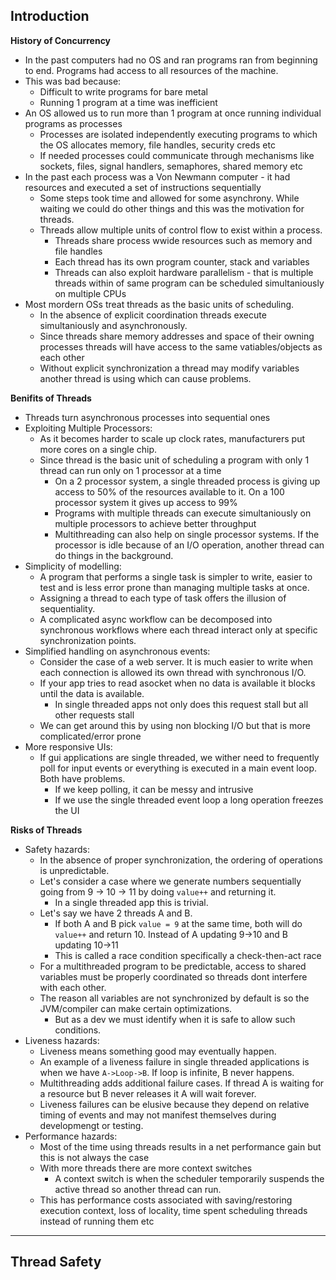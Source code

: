 
## Introduction

**History of Concurrency**

- In the past computers had no OS and ran programs ran from beginning to end. Programs had access to all resources of the machine.
- This was bad because:
    - Difficult to write programs for bare metal
    - Running 1 program at a time was inefficient
- An OS allowed us to run more than 1 program at once running individual programs as processes
    - Processes are isolated independently executing programs to which the OS allocates memory, file handles, security creds etc
    - If needed processes could communicate through mechanisms like sockets, files, signal handlers, semaphores, shared memory etc
- In the past each process was a Von Newmann computer - it had resources and executed a set of instructions sequentially
    - Some steps took time and allowed for some asynchrony. While waiting we could do other things and this was the motivation for threads.
    - Threads allow multiple units of control flow to exist within a process.
        - Threads share process wwide resources such as memory and file handles
        - Each thread has its own program counter, stack and variables
        - Threads can also exploit hardware parallelism - that is multiple threads within of same program can be scheduled simultaniously on multiple CPUs
- Most mordern OSs treat threads as the basic units of scheduling.
    - In the absence of explicit coordination threads execute simultaniously and asynchronously.
    - Since threads share memory addresses and space of their owning processes threads will have access to the same vatiables/objects as each other
    - Without explicit synchronization a thread may modify variables another thread is using which can cause problems.

**Benifits of Threads**

- Threads turn asynchronous processes into sequential ones
- Exploiting Multiple Processors:
    - As it becomes harder to scale up clock rates, manufacturers put more cores on a single chip.
    - Since thread is the basic unit of scheduling a program with only 1 thread can run only on 1 processor at a time
        - On a 2 processor system, a single threaded process is giving up access to 50% of the resources available to it. On a 100 processor system it gives up access to 99%
        - Programs with multiple threads can execute simultaniously on multiple processors to achieve better throughput
        - Multithreading can also help on single processor systems. If the processor is idle because of an I/O operation, another thread can do things in the background.
- Simplicity of modelling:
    - A program that performs a single task is simpler to write, easier to test and is less error prone than managing multiple tasks at once.
    - Assigning a thread to each type of task offers the illusion of sequentiality. 
    - A complicated async workflow can be decomposed into synchronous workflows where each thread interact only at specific synchronization points.
- Simplified handling on asynchronous events:
    - Consider the case of a web server. It is much easier to write when each connection is allowed its own thread with synchronous I/O.
    - If your app tries to read asocket when no data is available it blocks until the data is available.
        - In single threaded apps not only does this request stall but all other requests stall
    - We can get around this by using non blocking I/O but that is more complicated/error prone
- More responsive UIs:
    - If gui applications are single threaded, we wither need to frequently poll for input events or everything is executed in a main event loop. Both have problems.
        - If we keep polling, it can be messy and intrusive
        - If we use the single threaded event loop a long operation freezes the UI


**Risks of Threads**

- Safety hazards:
    - In the absence of proper synchronization, the ordering of operations is unpredictable.
    - Let's consider a case where we generate numbers sequentially going from 9 -> 10 -> 11 by doing `value++` and returning it.
        - In a single threaded app this is trivial.
    - Let's say we have 2 threads A and B.
        - If both A and B pick `value = 9` at the same time, both will do `value++` and return 10. Instead of A updating 9->10 and B updating 10->11
        - This is called a race condition specifically a check-then-act race
    - For a multithreaded program to be predictable, access to shared variables must be properly coordinated so threads dont interfere with each other.
    - The reason all variables are not synchronized by default is so the JVM/compiler can make certain optimizations.
        - But as a dev we must identify when it is safe to allow such conditions.
- Liveness hazards:
    - Liveness means something good may eventually happen.
    - An example of a liveness failure in single threaded applications is when we have `A->Loop->B`. If loop is infinite, B never happens.
    - Multithreading adds additional failure cases. If thread A is waiting for a resource but B never releases it A will wait forever.
    - Liveness failures can be elusive because they depend on relative timing of events and may not manifest themselves during developmengt or testing.
- Performance hazards:
    - Most of the time using threads results in a net performance gain but this is not always the case
    - With more threads there are more context switches
        - A context switch is when the scheduler temporarily suspends the active thread so another thread can run.
    - This has performance costs associated with saving/restoring execution context, loss of locality, time spent scheduling threads instead of running them etc

------------------

## Thread Safety
